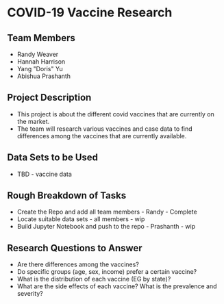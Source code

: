 # COVID-19 Vaccine Research

## Team Members
* Randy Weaver
* Hannah Harrison
* Yang "Doris" Yu
* Abishua Prashanth

## Project Description
* This project is about the different covid vaccines that are currently on the market. 
* The team will research various vaccines and case data to find differences among the vaccines that are currently available.

## Data Sets to be Used
* TBD - vaccine data 

## Rough Breakdown of Tasks
* Create the Repo and add all team members - Randy - Complete
* Locate suitable data sets - all members - wip
* Build Jupyter Notebook and push to the repo - Prashanth - wip

## Research Questions to Answer
* Are there differences among the vaccines?
* Do specific groups (age, sex, income) prefer a certain vaccine?
* What is the distribution of each vaccine (EG by state)?
* What are the side effects of each vaccine? What is the prevalence and severity?
